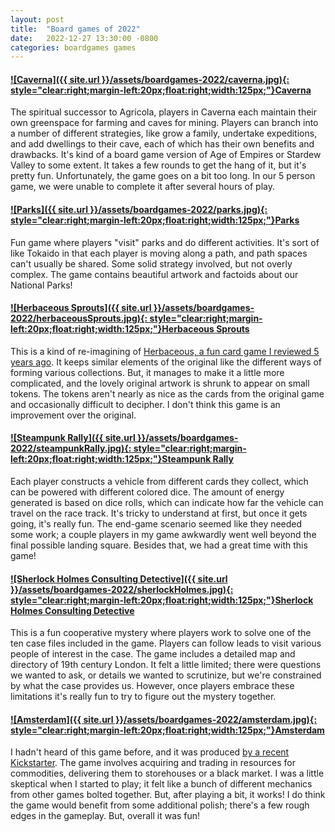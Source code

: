 ```yaml
---
layout: post
title:  "Board games of 2022"
date:   2022-12-27 13:30:00 -0800
categories: boardgames games
---
```



#### [![Caverna]({{ site.url }}/assets/boardgames-2022/caverna.jpg){: style="clear:right;margin-left:20px;float:right;width:125px;"}](https://www.amazon.com/dp/B00G3FV2TO)[Caverna](https://www.amazon.com/dp/B00G3FV2TO)
The spiritual successor to Agricola, players in Caverna each maintain their own greenspace for farming and caves for mining. Players can branch into a number of different strategies, like grow a family, undertake expeditions, and add dwellings to their cave, each of which has their own benefits and drawbacks. It's kind of a board game version of Age of Empires or Stardew Valley to some extent. It takes a few rounds to get the hang of it, but it's pretty fun. Unfortunately, the game goes on a bit too long. In our 5 person game, we were unable to complete it after several hours of play.

#### [![Parks]({{ site.url }}/assets/boardgames-2022/parks.jpg){: style="clear:right;margin-left:20px;float:right;width:125px;"}](https://www.amazon.com/dp/B07SVNZXY4)[Parks](https://www.amazon.com/dp/B07SVNZXY4)
Fun game where players "visit" parks and do different activities. It's sort of like Tokaido in that each player is moving along a path, and path spaces can't usually be shared. Some solid strategy involved, but not overly complex. The game contains beautiful artwork and factoids about our National Parks!


#### [![Herbaceous Sprouts]({{ site.url }}/assets/boardgames-2022/herbaceousSprouts.jpg){: style="clear:right;margin-left:20px;float:right;width:125px;"}](https://www.amazon.com/dp/B07JG24C3F)[Herbaceous Sprouts](https://www.amazon.com/dp/B07JG24C3F)
This is a kind of re-imagining of [Herbaceous, a fun card game I reviewed 5 years ago](/posts/boardgames-2017). It keeps similar elements of the original like the different ways of forming various collections. But, it manages to make it a little more complicated, and the lovely original artwork is shrunk to appear on small tokens. The tokens aren't nearly as nice as the cards from the original game and occasionally difficult to decipher. I don't think this game is an improvement over the original.

#### [![Steampunk Rally]({{ site.url }}/assets/boardgames-2022/steampunkRally.jpg){: style="clear:right;margin-left:20px;float:right;width:125px;"}](https://www.amazon.com/dp/0992126819)[Steampunk Rally](https://www.amazon.com/dp/0992126819)
Each player constructs a vehicle from different cards they collect, which can be powered with different colored dice. The amount of energy generated is based on dice rolls, which can indicate how far the vehicle can travel on the race track. It's tricky to understand at first, but once it gets going, it's really fun. The end-game scenario seemed like they needed some work; a couple players in my game awkwardly went well beyond the final possible landing square. Besides that, we had a great time with this game!


#### [![Sherlock Holmes Consulting Detective]({{ site.url }}/assets/boardgames-2022/sherlockHolmes.jpg){: style="clear:right;margin-left:20px;float:right;width:125px;"}](https://www.amazon.com/dp/2370990031/)[Sherlock Holmes Consulting Detective](https://www.amazon.com/dp/2370990031/)
This is a fun cooperative mystery where players work to solve one of the ten case files included in the game. Players can follow leads to visit various people of interest in the case. The game includes a detailed map and directory of 19th century London. It felt a little limited; there were questions we wanted to ask, or details we wanted to scrutinize, but we're constrained by what the case provides us. However, once players embrace these limitations it's really fun to try to figure out the mystery together. 


#### [![Amsterdam]({{ site.url }}/assets/boardgames-2022/amsterdam.jpg){: style="clear:right;margin-left:20px;float:right;width:125px;"}](https://boardgamegeek.com/boardgame/314582/amsterdam)[Amsterdam](https://boardgamegeek.com/boardgame/314582/amsterdam)
I hadn't heard of this game before, and it was produced [by a recent Kickstarter](https://www.kickstarter.com/projects/queengames/stefan-feld-city-collection-hamburg-and-amsterdam). The game involves acquiring and trading in resources for commodities, delivering them to storehouses or a black market. I was a little skeptical when I started to play; it felt like a bunch of different mechanics from other games bolted together. But, after playing a bit, it works! I do think the game would benefit from some additional polish; there's a few rough edges in the gameplay. But, overall it was fun!


